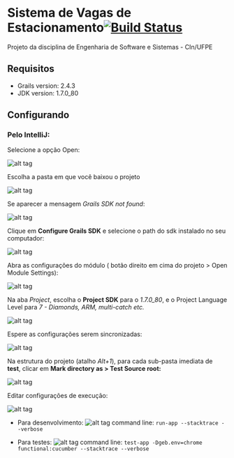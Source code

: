 # Sistema de Vagas de Estacionamento[![Build Status](https://travis-ci.org/pauloborba/estcionamento.svg?branch=master)](https://travis-ci.org/pauloborba/estacionamento)

Projeto da disciplina de Engenharia de Software e Sistemas - CIn/UFPE
## Requisitos
- Grails version: 2.4.3
- JDK version: 1.7.0_80

## Configurando

### Pelo IntelliJ:
Selecione a opção Open:

![alt tag](http://i.imgur.com/zdPOypk.png)

Escolha a pasta em que você baixou o projeto

![alt tag](http://i.imgur.com/Wfh6o8I.png)

Se aparecer a mensagem *Grails SDK not found*:

![alt tag](http://i.imgur.com/y2295W9.png)

Clique em **Configure Grails SDK** e selecione o path do sdk instalado no seu computador:

![alt tag](http://i.imgur.com/u4T3S9o.png)

Abra as configurações do módulo ( botão direito em cima do projeto > Open Module Settings):

![alt tag](http://i.imgur.com/UivdgLo.png)

Na aba *Project*, escolha o **Project SDK** para o *1.7.0_80*, e o Project Language Level para *7 - Diamonds, ARM, multi-catch etc.*

![alt tag](http://i.imgur.com/fRL80tB.png)

Espere as configurações serem sincronizadas:

![alt tag](http://i.imgur.com/1ij9Kmw.png)


Na estrutura do projeto (atalho _Alt+1_), para cada sub-pasta imediata de **test**, clicar em **Mark directory as > Test Source root:**

![alt tag](http://i.imgur.com/LVHdZzt.png)

Editar configurações de execução:

![alt tag](http://i.imgur.com/l2fr9VR.png)

- Para desenvolvimento:
![alt tag](http://i.imgur.com/WVxKYvy.png)
command line: `run-app --stacktrace --verbose`

- Para testes:
![alt tag](http://i.imgur.com/q17bNAv.png)
command line: `test-app -Dgeb.env=chrome functional:cucumber --stacktrace --verbose`
